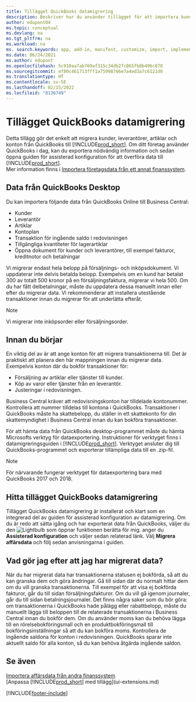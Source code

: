 ```yaml
---
title: Tillägget QuickBooks datamigrering
description: Beskriver hur du använder tillägget för att importera kunder, leverantörer, artiklar och konton från QuickBooks Desktop till Business Central.
author: edupont04
ms.topic: conceptual
ms.devlang: na
ms.tgt_pltfrm: na
ms.workload: na
ms. search.keywords: app, add-in, manifest, customize, import, implement
ms.date: 06/24/2021
ms.author: edupont
ms.openlocfilehash: 5c910aa7ab769af315c34db27c065fb8b496c878
ms.sourcegitcommit: ef80c461713fff1a75998766e7a4ed3a7c6121d0
ms.translationtype: HT
ms.contentlocale: sv-SE
ms.lasthandoff: 02/15/2022
ms.locfileid: "8136749"
---
```

# <a name="the-quickbooks-data-migration-extension"></a>Tillägget QuickBooks datamigrering

Detta tillägg gör det enkelt att migrera kunder, leverantörer, artiklar och konton från QuickBooks till [!INCLUDE[prod_short](includes/prod_short.md)]. Om ditt företag använder QuickBooks i dag, kan du exportera nödvändig information och sedan öppna guiden för assisterad konfiguration för att överföra data till [!INCLUDE[prod_short](includes/prod_short.md)].  
Mer information finns i [Importera företagsdata från ett annat finanssystem](across-import-data-configuration-packages.md).

## <a name="data-from-quickbooks-desktop"></a>Data från QuickBooks Desktop

Du kan importera följande data från QuickBooks Online till Business Central:

- Kunder  
- Leverantör  
- Artiklar  
- Kontoplan  
- Transaktion för ingående saldo i redovisningen  
- Tillgängliga kvantiteter för lagerartiklar  
- Öppna dokument för kunder och leverantörer, till exempel fakturor, kreditnotor och betalningar  

Vi migrerar endast hela belopp på försäljnings- och inköpsdokument. Vi uppdaterar inte delvis betalda belopp. Exempelvis om en kund har betalat 300 av totalt 500 kronor på en försäljningsfaktura, migrerar vi hela 500. Om du har fått delbetalningar, måste du uppdatera dessa manuellt innan eller efter du migrerar data. Vi rekommenderar att installera utestående transaktioner innan du migrerar för att underlätta efteråt.

> [!NOTE]
> Vi migrerar inte inköpsorder eller försäljningsorder.

## <a name="before-you-start"></a>Innan du börjar

En viktig del av är att ange konton för att migrera transaktionerna till. Det är praktiskt att planera den här mappningen innan du migrerar data. Exempelvis konton där du bokför transaktioner för:

- Försäljning av artiklar eller tjänster till kunder.  
- Köp av varor eller tjänster från en leverantör.  
- Justeringar i redovisningen.  

Business Central kräver att redovisningskonton har tilldelade kontonummer. Kontrollera att nummer tilldelas till kontona i QuickBooks.
Transaktioner i QuickBooks måste ha skattebelopp, du ställer in ett skattekonto för din skattemyndighet i Business Central innan du kan bokföra transaktioner.

För att hämta data från QuickBooks desktop-programmet måste du hämta Microsofts verktyg för dataexportering.  Instruktioner för verktyget finns i datamigreringsguiden i [!INCLUDE[prod_short](includes/prod_short.md)]. Verktyget ansluter dig till QuickBooks-programmet och exporterar tillämpliga data till en .zip-fil.  

> [!NOTE]
> För närvarande fungerar verktyget för dataexportering bara med QuickBooks 2017 och 2018.

## <a name="finding-the-quickbooks-data-migration-extension"></a>Hitta tillägget QuickBooks datamigrering

Tillägget QuickBooks datamigrering är installerat och klart som en integrerad del av guiden för assisterad konfiguration av datamigrering. Om du är redo att sätta igång och har exporterat data från QuickBooks, väljer du den ![Lightbulb som öppnar funktionen berätta för mig.](media/ui-search/search_small.png "Berätta vad du vill göra") anger du **Assisterad konfiguration** och väljer sedan relaterad länk. Välj **Migrera affärsdata** och följ sedan anvisningarna i guiden.  

## <a name="what-do-i-do-after-i-migrate-data"></a>Vad gör jag efter att jag har migrerat data?

När du har migrerat data har transaktionerna statusen ej bokförda, så att du kan granska dem och göra ändringar. Gå till sidan där du normalt hittar dem om du vill granska transaktionerna. Till exempel för att visa ej bokförda fakturor, går du till sidan försäljningsfakturor. Om du vill gå igenom journaler, går du till sidan betalningsjournaler.
Det finns några saker som du bör göra: om transaktionerna i QuickBooks hade pålägg eller rabattbelopp, måste du manuellt lägga till beloppen till de relaterade transaktionerna i Business Central innan du bokför dem.
Om du använder moms kan du behöva lägga till en rörelsebokföringsmall och en produktbokföringsmall till bokföringsinställningar så att du kan bokföra moms.
Kontrollera de ingående saldona för konton i redovisningen. QuickBooks sparar inte aktuellt saldo för alla konton, så du kan behöva åtgärda ingående saldon.

## <a name="see-also"></a>Se även

[Importera affärsdata från andra finanssystem](across-import-data-configuration-packages.md)  
[Anpassa [!INCLUDE[prod_short](includes/prod_short.md)] med tillägg](ui-extensions.md)  


[!INCLUDE[footer-include](includes/footer-banner.md)]